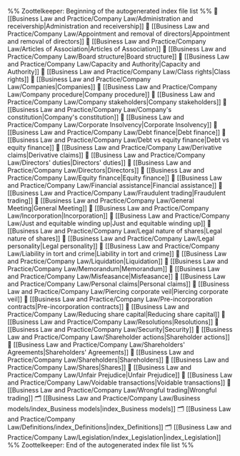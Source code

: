 %% Zoottelkeeper: Beginning of the autogenerated index file list  %%
📄 [[Business Law and Practice/Company Law/Administration and receivership|Administration and receivership]]
📄 [[Business Law and Practice/Company Law/Appointment and removal of directors|Appointment and removal of directors]]
📄 [[Business Law and Practice/Company Law/Articles of Association|Articles of Association]]
📄 [[Business Law and Practice/Company Law/Board structure|Board structure]]
📄 [[Business Law and Practice/Company Law/Capacity and Authority|Capacity and Authority]]
📄 [[Business Law and Practice/Company Law/Class rights|Class rights]]
📄 [[Business Law and Practice/Company Law/Companies|Companies]]
📄 [[Business Law and Practice/Company Law/Company procedure|Company procedure]]
📄 [[Business Law and Practice/Company Law/Company stakeholders|Company stakeholders]]
📄 [[Business Law and Practice/Company Law/Company's constitution|Company's constitution]]
📄 [[Business Law and Practice/Company Law/Corporate Insolvency|Corporate Insolvency]]
📄 [[Business Law and Practice/Company Law/Debt finance|Debt finance]]
📄 [[Business Law and Practice/Company Law/Debt vs equity finance|Debt vs equity finance]]
📄 [[Business Law and Practice/Company Law/Derivative claims|Derivative claims]]
📄 [[Business Law and Practice/Company Law/Directors' duties|Directors' duties]]
📄 [[Business Law and Practice/Company Law/Directors|Directors]]
📄 [[Business Law and Practice/Company Law/Equity finance|Equity finance]]
📄 [[Business Law and Practice/Company Law/Financial assistance|Financial assistance]]
📄 [[Business Law and Practice/Company Law/Fraudulent trading|Fraudulent trading]]
📄 [[Business Law and Practice/Company Law/General Meeting|General Meeting]]
📄 [[Business Law and Practice/Company Law/Incorporation|Incorporation]]
📄 [[Business Law and Practice/Company Law/Just and equitable winding up|Just and equitable winding up]]
📄 [[Business Law and Practice/Company Law/Legal nature of shares|Legal nature of shares]]
📄 [[Business Law and Practice/Company Law/Legal personality|Legal personality]]
📄 [[Business Law and Practice/Company Law/Liability in tort and crime|Liability in tort and crime]]
📄 [[Business Law and Practice/Company Law/Liquidation|Liquidation]]
📄 [[Business Law and Practice/Company Law/Memorandum|Memorandum]]
📄 [[Business Law and Practice/Company Law/Misfeasance|Misfeasance]]
📄 [[Business Law and Practice/Company Law/Personal claims|Personal claims]]
📄 [[Business Law and Practice/Company Law/Piercing corporate veil|Piercing corporate veil]]
📄 [[Business Law and Practice/Company Law/Pre-incorporation contracts|Pre-incorporation contracts]]
📄 [[Business Law and Practice/Company Law/Reducing share capital|Reducing share capital]]
📄 [[Business Law and Practice/Company Law/Resolutions|Resolutions]]
📄 [[Business Law and Practice/Company Law/Security|Security]]
📄 [[Business Law and Practice/Company Law/Shareholder actions|Shareholder actions]]
📄 [[Business Law and Practice/Company Law/Shareholders' Agreements|Shareholders' Agreements]]
📄 [[Business Law and Practice/Company Law/Shareholders|Shareholders]]
📄 [[Business Law and Practice/Company Law/Shares|Shares]]
📄 [[Business Law and Practice/Company Law/Unfair Prejudice|Unfair Prejudice]]
📄 [[Business Law and Practice/Company Law/Voidable transactions|Voidable transactions]]
📄 [[Business Law and Practice/Company Law/Wrongful trading|Wrongful trading]]
🗂️ [[Business Law and Practice/Company Law/Business models/index_Business models|index_Business models]]
🗂️ [[Business Law and Practice/Company Law/Definitions/index_Definitions|index_Definitions]]
🗂️ [[Business Law and Practice/Company Law/Legislation/index_Legislation|index_Legislation]]
%% Zoottelkeeper: End of the autogenerated index file list  %%
